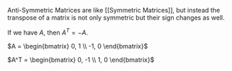 Anti-Symmetric Matrices are like [[Symmetric Matrices]], but instead the transpose of a matrix is not only symmetric but their sign changes as well.

If we have $A$, then $A^T = -A$.

$A = \begin{bmatrix} 0, 1 \\ -1, 0 \end{bmatrix}$

$A^T = \begin{bmatrix} 0, -1 \\ 1, 0 \end{bmatrix}$


